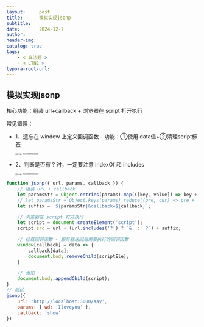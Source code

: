 ```yaml
---
layout:     post
title:      模拟实现jsonp
subtitle:  
date:       2024-12-7
author:     
header-img: 
catalog: true
tags:
    - < 算法题 >
    - < LTN1 >
typora-root-url: ..
---
```


## 模拟实现jsonp

核心功能：组装 url+callback  + 浏览器在 script 打开执行

常见错误：

- 1、遗忘在 window 上定义回调函数 - 功能：①使用 data值+②清理script标签

    <img src="/../../30ReactReact/image-20241209213826937.png" alt="image-20241209213826937" style="zoom:30%;" />

- 2、判断是否有 ? 时，一定要注意 indexOf 和 includes

    <img src="/../../30ReactReact/image-20241209213700272.png" alt="image-20241209213700272" style="zoom:30%;" />

```js
function jsonp({ url, params, callback }) {
    // 组装 url + callback
    let paramsStr = Object.entries(params).map(([key, value]) => key + '=' + value).join('&');
    // let paramsStr = Object.keys(params).reduce((pre, cur) => pre + `${cur}=${params[cur]}` , '');
    let suffix = `${paramsStr}&callback=${callback}`;

    // 浏览器在 script 打开执行
    let script = document.createElement('script');
    script.src = url + (url.includes('?') ? `&` : `?`) + suffix;

    // 挂载回调函数 - 服务器返回后需要执行的回调函数
    window[callback] = data => {
        callback[data];
        document.body.removeChild(scriptEle);
    }

    // 添加
    document.body.appendChild(script);
}
// 测试
jsonp({
    url: 'http://localhost:3000/say',
    params: { wd: 'Iloveyou' },
    callback: 'show'
})
```







